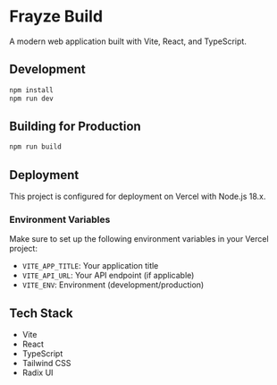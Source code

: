 # Frayze Build

A modern web application built with Vite, React, and TypeScript.

## Development

```bash
npm install
npm run dev
```

## Building for Production

```bash
npm run build
```

## Deployment

This project is configured for deployment on Vercel with Node.js 18.x.

### Environment Variables

Make sure to set up the following environment variables in your Vercel project:

- `VITE_APP_TITLE`: Your application title
- `VITE_API_URL`: Your API endpoint (if applicable)
- `VITE_ENV`: Environment (development/production)

## Tech Stack

- Vite
- React
- TypeScript
- Tailwind CSS
- Radix UI 